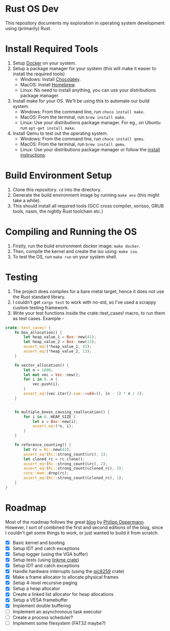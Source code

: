 # Rust OS Dev
 This repository documents my exploration in operating system development using (primarily) Rust.

# Install Required Tools
1. Setup [Docker](https://www.docker.com/) on your system.
2. Setup a package manager for your system (this will make it easier to install the required tools)
    - Windows: Install [Chocolatey](https://chocolatey.org/install).
    - MacOS: Install [Homebrew](https://brew.sh/).
    - Linux: No need to install anything, you can use your distributions package manager.
2. Install make for your OS. We'll be using this to automate our build system.
    - Windows: From the command line, run `choco install make`.
    - MacOS: From the terminal, run `brew install make`.
    - Linux: Use your distributions package manager. For eg., on Ubuntu run `apt-get install make`.
3. Install Qemu to test out the operating system.
    - Windows: From the command line, run `choco install qemu`.
    - MacOS: From the terminal, run `brew install qemu`.
    - Linux: Use your distributions package manager or follow the [install instructions](https://www.qemu.org/download/).

# Build Environment Setup
1. Clone this repository. `cd` into the directory.
2. Generate the build environment image by running `make env` (this might take a while).
3. This should install all required tools (GCC cross compiler, xorisso, GRUB tools, nasm, the nightly Rust toolchain etc.)

# Compiling and Running the OS
1. Firstly, run the build environment docker image: `make docker`.
2. Then, compile the kernel and create the iso using: `make iso`.
3. To test the OS, run `make run` on your system shell.

# Testing
1. The project does compiles for a bare metal target, hence it does not use the Rust standard library.
2. I couldn't get `cargo test` to work with no-std, so I've used a scrappy custom testing framework.
3. Write your test functions inside the crate::test_cases! macro, to run them as test cases. Example - 
```rust
crate::test_cases! {
    fn box_allocation() {
        let heap_value_1 = Box::new(41);
        let heap_value_2 = Box::new(13);
        assert_eq!(*heap_value_1, 41);
        assert_eq!(*heap_value_2, 13);
    }

    fn vector_allocation() {
        let n = 1000;
        let mut vec = Vec::new();
        for i in 0..n {
            vec.push(i);
        }
        assert_eq!(vec.iter().sum::<u64>(), (n - 1) * n / 2);
    }


    fn multiple_boxes_causing_reallocation() {
        for i in 0..HEAP_SIZE {
            let x = Box::new(i);
            assert_eq!(*x, i);
        }
    }

    fn reference_counting() {
        let rc = Rc::new(42);
        assert_eq!(Rc::strong_count(&rc), 1);
        let cloned_rc = rc.clone();
        assert_eq!(Rc::strong_count(&rc), 2);
        assert_eq!(Rc::strong_count(&cloned_rc), 2);
        core::mem::drop(rc);
        assert_eq!(Rc::strong_count(&cloned_rc), 1);
    }
}
```

# Roadmap
Most of the roadmap follows the great [blog](https://os.phil-opp.com/) by [Philipp Oppermann](https://github.com/phil-opp). However, I sort of combined the first and second editions of the blog, since I couldn't get some things to work, or just wanted to build it from scratch.

  - [x] Basic kernel and booting
  - [x] Setup IDT and catch exceptions
  - [x] Setup logger (using the VGA buffer)
  - [x] Setup tests (using [linkme crate](https://crates.io/crates/linkme))
  - [x] Setup IDT and catch exceptions
  - [x] Handle hardware interrupts (using the [pic8259](https://crates.io/crates/pic8259) crate)
  - [x] Make a frame allocator to allocate physical frames
  - [x] Setup 4-level recursive paging
  - [x] Setup a heap allocator
  - [x] Create a linked list allocator for heap allocations
  - [x] Setup a VESA framebuffer
  - [x] Implement double buffering
  - [ ] Implement an asynchronous task executor
  - [ ] Create a process scheduler?
  - [ ] Implement some filesystem (FAT32 maybe?)
